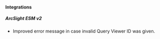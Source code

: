 
#### Integrations
##### ArcSight ESM v2
- Improved error message in case invalid Query Viewer ID was given.
